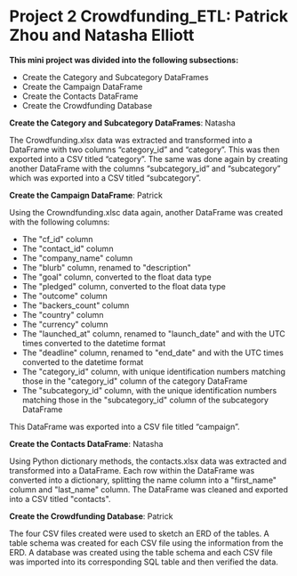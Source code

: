 # Project 2 Crowdfunding_ETL: Patrick Zhou and Natasha Elliott

**This mini project was divided into the following subsections:**
- Create the Category and Subcategory DataFrames
- Create the Campaign DataFrame
- Create the Contacts DataFrame
- Create the Crowdfunding Database

**Create the Category and Subcategory DataFrames**: Natasha

The Crowdfunding.xlsx data was extracted and transformed into a DataFrame with two columns “category_id” and “category”. This was then exported into a CSV titled “category”. The same was done again by creating another DataFrame with the columns “subcategory_id” and “subcategory” which was exported into a CSV titled “subcategory”.

**Create the Campaign DataFrame**: Patrick

Using the Crowndfunding.xlsc data again, another DataFrame was created with the following columns:
-	The "cf_id" column
-	The "contact_id" column
-	The "company_name" column
-	The "blurb" column, renamed to "description"
-	The "goal" column, converted to the float data type
-	The "pledged" column, converted to the float data type
-	The "outcome" column
-	The "backers_count" column
-	The "country" column
-	The "currency" column
-	The "launched_at" column, renamed to "launch_date" and with the UTC times converted to the datetime format
-	The "deadline" column, renamed to "end_date" and with the UTC times converted to the datetime format
-	The "category_id" column, with unique identification numbers matching those in the "category_id" column of the category DataFrame
-	The "subcategory_id" column, with the unique identification numbers matching those in the "subcategory_id" column of the subcategory DataFrame

This DataFrame was exported into a CSV file titled “campaign”.

**Create the Contacts DataFrame**: Natasha

Using Python dictionary methods, the contacts.xlsx data was extracted and transformed into a DataFrame. Each row within the DataFrame was converted into a dictionary, splitting the name column into a "first_name" column and "last_name" column. The DataFrame was cleaned and exported into a CSV titled "contacts".

**Create the Crowdfunding Database**: Patrick

The four CSV files created were used to sketch an ERD of the tables. A table schema was created for each CSV file using the information from the ERD. A database was created using the table schema and each CSV file was imported into its corresponding SQL table and then verified the data. 
